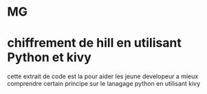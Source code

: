 # MG
# chiffrement de hill en utilisant Python et kivy

cette extrait de code est la pour aider les jeune developeur a mieux comprendre certain principe sur 
le lanagage python en utilisant kivy
